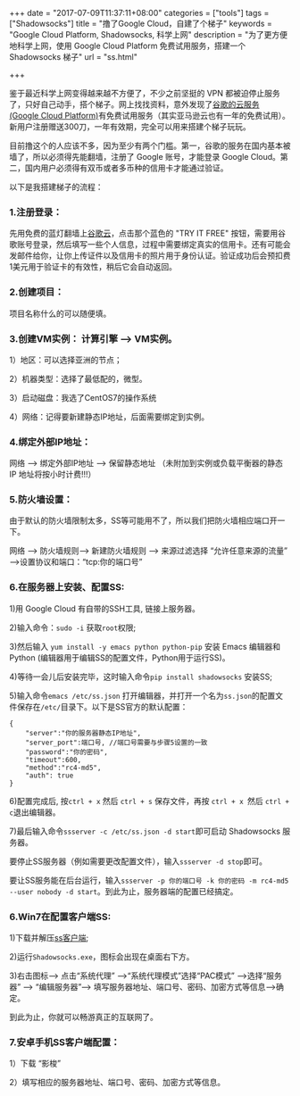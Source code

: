 +++
date = "2017-07-09T11:37:11+08:00"
categories = ["tools"]
tags = ["Shadowsocks"]
title = "撸了Google Cloud，自建了个梯子"
keywords = "Google Cloud Platform, Shadowsocks, 科学上网"
description = "为了更方便地科学上网，使用 Google Cloud Platform 免费试用服务，搭建一个 Shadowsocks 梯子"
url = "ss.html"

+++

鉴于最近科学上网变得越来越不方便了，不少之前坚挺的 VPN 都被迫停止服务了，只好自己动手，搭个梯子。网上找找资料，意外发现了[谷歌的云服务 (Google Cloud Platform)](https://cloud.google.com/)有免费试用服务（其实亚马逊云也有一年的免费试用）。 新用户注册赠送300刀，一年有效期，完全可以用来搭建个梯子玩玩。

目前撸这个的人应该不多，因为至少有两个门槛。第一，谷歌的服务在国内基本被墙了，所以必须得先能翻墙，注册了 Google 账号，才能登录 Google Cloud。第二，国内用户必须得有双币或者多币种的信用卡才能通过验证。

以下是我搭建梯子的流程：

### 1.注册登录：

先用免费的蓝灯翻墙上[谷歌云](https://cloud.google.com/)，点击那个蓝色的 "TRY IT FREE"  按钮，需要用谷歌账号登录，然后填写一些个人信息，过程中需要绑定真实的信用卡。还有可能会发邮件给你，让你上传证件以及信用卡的照片用于身份认证。验证成功后会预扣费1美元用于验证卡的有效性，稍后它会自动返回。

### 2.创建项目：

项目名称什么的可以随便填。

### 3.创建VM实例： 计算引擎 --> VM实例。 

1）地区：可以选择亚洲的节点；

2）机器类型：选择了最低配的，微型。

3）启动磁盘：我选了CentOS7的操作系统

4）网络：记得要新建静态IP地址，后面需要绑定到实例。

### 4.绑定外部IP地址：

网络 --> 绑定外部IP地址 --> 保留静态地址 （未附加到实例或负载平衡器的静态 IP 地址将按小时计费!!!）

### 5.防火墙设置：

由于默认的防火墙限制太多，SS等可能用不了，所以我们把防火墙相应端口开一下。

网络 --> 防火墙规则--> 新建防火墙规则 --> 来源过滤选择 “允许任意来源的流量” -->设置协议和端口：“tcp:你的端口号” 

### 6.在服务器上安装、配置SS: 

1)用 Google Cloud 有自带的SSH工具, 链接上服务器。

2)输入命令：`sudo -i` 获取`root`权限;

3)然后输入 `yum install -y emacs python python-pip` 安装 Emacs 编辑器和 Python (编辑器用于编辑SS的配置文件，Python用于运行SS)。

4)等待一会儿后安装完毕，这时输入命令`pip install shadowsocks` 安装SS;

5)输入命令`emacs /etc/ss.json` 打开编辑器，并打开一个名为`ss.json`的配置文件保存在`/etc/`目录下。以下是SS官方的默认配置：

	{
	    "server":"你的服务器静态IP地址",
	    "server_port":端口号, //端口号需要与步骤5设置的一致
	    "password":"你的密码",
	    "timeout":600,
	    "method":"rc4-md5", 
	    "auth": true
	}

6)配置完成后, 按`ctrl + x` 然后 `ctrl + s` 保存文件，再按 `ctrl + x `然后 `ctrl + c`退出编辑器。

7)最后输入命令`ssserver -c /etc/ss.json -d start`即可启动 Shadowsocks 服务器。

要停止SS服务器（例如需要更改配置文件），输入`ssserver -d stop`即可。

要让SS服务能在后台运行，输入`ssserver -p 你的端口号 -k 你的密码 -m rc4-md5 --user nobody -d start`。到此为止，服务器端的配置已经搞定。


### 6.Win7在配置客户端SS:

1)下载并解压[ss客户端](https://github.com/shadowsocks/shadowsocks-windows/releases);

2)运行`Shadowsocks.exe`，图标会出现在桌面右下方。

3)右击图标--> 点击“系统代理” -->“系统代理模式”选择“PAC模式” -->选择“服务器” --> “编辑服务器”--> 填写服务器地址、端口号、密码、加密方式等信息-->确定。

到此为止，你就可以畅游真正的互联网了。

### 7.安卓手机SS客户端配置：

1）下载 “影梭”

2）填写相应的服务器地址、端口号、密码、加密方式等信息。

